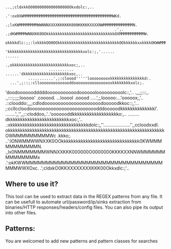 

                                                                                      ..,;cldxkkO0000000000000000OOkxdolc:,..
                                                                              .':ox0XWMMMMMMMMMMMMMMMMMMMMMMMMMMMMMMMMMMMMMMMWKd.
                                                                        .;lxKWMMMMMMMMWWNNNXXXXKKKKKK000KKKKKXXXXNWMMMMMMMMMMMMMN.
                                                    .',.           .;dKWMMMMWNNXKK0OOkkkkkkkkkkkkkkkkkkkkkkkkkkkkkkOXMMMMMMMMMMMW.
                                                    okkkkdlc:;;:lxkkkkOO0OOkkkkkkkkkkkkkkkkkkkkkkkkkkkOOkkkkkkxxkkkkOKWWMMMMMWWKc
                                                   'kkkkkkkkkkkkkkkkkkkkkkkkkkkkkkkkkxolc:;,'......                     ......
                                                .,okkkkkkkkkkkkkkkkkkkkkkkkkxoc;,..
                       ...........       ......'dkkkkkkkkkkkkkkkkkkkkxoc,..
              ...........',;:cloood'''''looooooooxkkkkkkkkkkkkkkkd:.
      ...',;::;:clloooooooooooooddooooooooooooooooxkkkkkkkkxolc;.
   'doodoooooodddddooooooooooodooooooloooooooooolc::,'..
   .,,,;;:::,.    .,::::;;;;;looooo'   .cooood.
                          ...looool     .ooood
                    .....',;,looooo:...'ooooox;,'..
   .::clooddo:,,,;cdlodooooooooooooooooooooodooooodkkoc::;,'...
    ;:ccllccloodooooooooooooooooooooooooodddooooodkkkkkkkkkkkkkkl'.
          ........',,'',,;::cloddoo,.'..'ooooooddkkkkkkkkkkkkkkkkkkko:,..
                     .........                  dkkkkkkkkkkkkkkkkkkkkkkkkkxoc:,'..
                                                 .:xkkkkkkkkkkkkkkkkkkkkkkkkkkkkkkkkdolc:;,''.....................'',,ccloodxxdl.
                                                    okkkkkkkkkkkkkkkkkkkkkkkkkkkkkkkkkkkkkkkkkkkkkkkkkkkkkkkkkkkkkkkkOWMMMMMMMMMWc
                                                    .kkko;.     ..':lONWMMWWNXXK0OOkkkkkkkkkkkkkkkkkkkkkkkkkkkkkkkk0KWMMMMMMMMMMMN.
                                                                       .,lx0NMMMMMMMWNNXXKKK000000O0000000KKKKXXNNWMMMMMMMMMMMMMMx
                                                                             .':okKWWMMMMMMMMMMMMMMMMMMMMMMMMMMMMMMMMMMMMMWWXOxc.
                                                                                     .';cldxkO0KKXXXXXXXXKKK00Okkxdlc:;'..





## Where to use it?
This tool can be used to extract data in the REGEX patterns from any file. It can be usefull to automate url/password/ip/sinks extraction from binaries/HTTP responses/headers/config files. You can also pipe its output into other files.

## Patterns:
You are welcomed to add new patterns and pattern classes for searches
